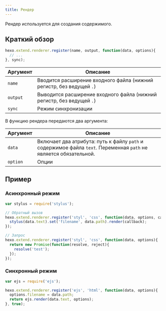 ```yaml
---
title: Рендер
---
```

Рендер используется для создания содержимого.

## Краткий обзор

``` js
hexo.extend.renderer.register(name, output, function(data, options){
  // ...
}, sync);
```

Аргумент | Описание
--- | ---
`name` | Вводится расширение входного файла (нижний регистр, без ведущей `.`)
`output` | Выводится расширение входного файла (нижний регистр, без ведущей `.`)
`sync` | Режим синхронизации

В функцию рендера передаются два аргумента:

Аргумент | Описание
--- | ---
`data` | Включает два атрибута: путь к файлу `path` и содержимое файла  `text`. Переменная `path` не является обязательной.
`option` | Опции

## Пример

### Асинхронный режим

``` js
var stylus = require('stylus');

// Обратный вызов
hexo.extend.renderer.register('styl', 'css', function(data, options, callback){
  stylus(data.text).set('filename', data.path).render(callback);
});

// Запрос
hexo.extend.renderer.register('styl', 'css', function(data, options){
  return new Promise(function(resolve, reject){
    resolve('test');
  });
});
```

### Синхронный режим

``` js
var ejs = require('ejs');

hexo.extend.renderer.register('ejs', 'html', function(data, options){
  options.filename = data.path;
  return ejs.render(data.text, options);
}, true);
```

